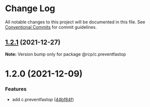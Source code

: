 # Change Log

All notable changes to this project will be documented in this file.
See [Conventional Commits](https://conventionalcommits.org) for commit guidelines.

<a name="1.2.1"></a>

## [1.2.1](https://github.com/imcuttle/rcp/compare/@rcp/c.preventfastop@1.2.0...@rcp/c.preventfastop@1.2.1) (2021-12-27)

**Note:** Version bump only for package @rcp/c.preventfastop

<a name="1.2.0"></a>

# 1.2.0 (2021-12-09)

### Features

- add c.preventfastop ([44bf84f](https://github.com/imcuttle/rcp/commit/44bf84f))
